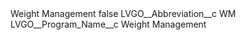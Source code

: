 <?xml version="1.0" encoding="UTF-8"?>
<CustomMetadata xmlns="http://soap.sforce.com/2006/04/metadata" xmlns:xsi="http://www.w3.org/2001/XMLSchema-instance" xmlns:xsd="http://www.w3.org/2001/XMLSchema">
    <label>Weight Management</label>
    <protected>false</protected>
    <values>
        <field>LVGO__Abbreviation__c</field>
        <value xsi:type="xsd:string">WM</value>
    </values>
    <values>
        <field>LVGO__Program_Name__c</field>
        <value xsi:type="xsd:string">Weight Management</value>
    </values>
</CustomMetadata>
